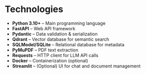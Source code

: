 # Technologies

- **Python 3.10+** – Main programming language
- **FastAPI** – Web API framework
- **Pydantic** – Data validation & serialization
- **Qdrant** – Vector database for semantic search
- **SQLModel/SQLite** – Relational database for metadata
- **PyMuPDF** – PDF text extraction
- **Requests** – HTTP client for LLM API calls
- **Docker** – Containerization (optional)
- **Streamlit** – (Optional) UI for chat and document management 